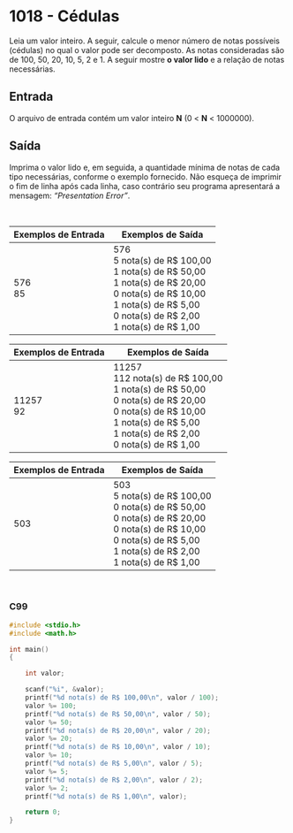 1018 - Cédulas
==============

Leia um valor inteiro. A seguir, calcule o menor número de notas possíveis (cédulas) no qual o valor pode ser decomposto. As notas consideradas são de 100, 50, 20, 10, 5, 2 e 1. A seguir mostre **o valor lido** e a relação de notas necessárias.

Entrada
-------

O arquivo de entrada contém um valor inteiro **N** (0 < **N** < 1000000).

Saída
-----

Imprima o valor lido e, em seguida, a quantidade mínima de notas de cada tipo necessárias, conforme o exemplo fornecido. Não esqueça de imprimir o fim de linha após cada linha, caso contrário seu programa apresentará a mensagem: _“Presentation Error”_.

&nbsp;

| Exemplos de Entrada      | Exemplos de Saída        |
|--------------------------|--------------------------|
| 576 <br/> 85             | 576 <br/> 5 nota(s) de R$ 100,00 <br/> 1 nota(s) de R$ 50,00 <br/> 1 nota(s) de R$ 20,00 <br/> 0 nota(s) de R$ 10,00 <br/> 1 nota(s) de R$ 5,00 <br/> 0 nota(s) de R$ 2,00 <br/> 1 nota(s) de R$ 1,00 |

| Exemplos de Entrada      | Exemplos de Saída        |
|--------------------------|--------------------------|
| 11257 <br/> 92           | 11257 <br/> 112 nota(s) de R$ 100,00 <br/> 1 nota(s) de R$ 50,00 <br/> 0 nota(s) de R$ 20,00 <br/> 0 nota(s) de R$ 10,00 <br/> 1 nota(s) de R$ 5,00 <br/> 1 nota(s) de R$ 2,00 <br/> 0 nota(s) de R$ 1,00 |

| Exemplos de Entrada      | Exemplos de Saída        |
|--------------------------|---------------------------|
| 503                      | 503 <br/> 5 nota(s) de R$ 100,00 <br/> 0 nota(s) de R$ 50,00 <br/> 0 nota(s) de R$ 20,00 <br/> 0 nota(s) de R$ 10,00 <br/> 0 nota(s) de R$ 5,00 <br/> 1 nota(s) de R$ 2,00 <br/> 1 nota(s) de R$ 1,00 |

&nbsp;

### C99

```c
#include <stdio.h>
#include <math.h>

int main()
{

    int valor;

    scanf("%i", &valor);
    printf("%d nota(s) de R$ 100,00\n", valor / 100);
    valor %= 100;
    printf("%d nota(s) de R$ 50,00\n", valor / 50);
    valor %= 50;
    printf("%d nota(s) de R$ 20,00\n", valor / 20);
    valor %= 20;
    printf("%d nota(s) de R$ 10,00\n", valor / 10);
    valor %= 10;
    printf("%d nota(s) de R$ 5,00\n", valor / 5);
    valor %= 5;
    printf("%d nota(s) de R$ 2,00\n", valor / 2);
    valor %= 2;
    printf("%d nota(s) de R$ 1,00\n", valor);

    return 0;
}
```
